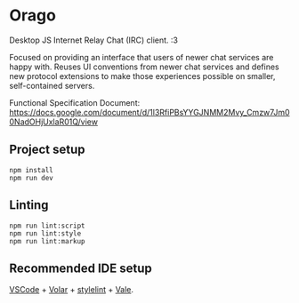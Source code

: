 # Orago

Desktop JS Internet Relay Chat (IRC) client. :3

Focused on providing an interface that users of newer chat services are happy with. Reuses UI conventions from newer chat services and defines new protocol extensions to make those experiences possible on smaller, self-contained servers.

Functional Specification Document: https://docs.google.com/document/d/1l3RfiPBsYYGJNMM2Mvy_Cmzw7Jm00NadOHjUxlaR01Q/view

## Project setup

```
npm install
npm run dev
```

## Linting

```
npm run lint:script
npm run lint:style
npm run lint:markup
```

## Recommended IDE setup

[VSCode](https://code.visualstudio.com/) + [Volar](https://marketplace.visualstudio.com/items?itemName=johnsoncodehk.volar) + [stylelint](https://marketplace.visualstudio.com/items?itemName=stylelint.vscode-stylelint) + [Vale](https://marketplace.visualstudio.com/items?itemName=errata-ai.vale-server).
